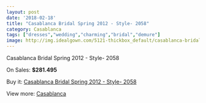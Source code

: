 ```yaml
---
layout: post
date: '2018-02-18'
title: "Casablanca Bridal Spring 2012 - Style- 2058"
category: Casablanca
tags: ["dresses","wedding","charming","bridal","demure"]
image: http://img.idealgown.com/5121-thickbox_default/casablanca-bridal-spring-2012-style-2058.jpg
---
```

Casablanca Bridal Spring 2012 - Style- 2058

On Sales: **$281.495**
<a href="https://www.idealgown.com/en/casablanca/2291-casablanca-bridal-spring-2012-style-2058.html"><amp-img layout="responsive" width="600" height="600" src="//img.idealgown.com/5121-thickbox_default/casablanca-bridal-spring-2012-style-2058.jpg" alt="Casablanca Bridal Spring 2012 - Style- 2058 0" /></a>
<a href="https://www.idealgown.com/en/casablanca/2291-casablanca-bridal-spring-2012-style-2058.html"><amp-img layout="responsive" width="600" height="600" src="//img.idealgown.com/5123-thickbox_default/casablanca-bridal-spring-2012-style-2058.jpg" alt="Casablanca Bridal Spring 2012 - Style- 2058 1" /></a>
<a href="https://www.idealgown.com/en/casablanca/2291-casablanca-bridal-spring-2012-style-2058.html"><amp-img layout="responsive" width="600" height="600" src="//img.idealgown.com/5122-thickbox_default/casablanca-bridal-spring-2012-style-2058.jpg" alt="Casablanca Bridal Spring 2012 - Style- 2058 2" /></a>

Buy it: [Casablanca Bridal Spring 2012 - Style- 2058](https://www.idealgown.com/en/casablanca/2291-casablanca-bridal-spring-2012-style-2058.html "Casablanca Bridal Spring 2012 - Style- 2058")

View more: [Casablanca](https://www.idealgown.com/en/31-casablanca "Casablanca")